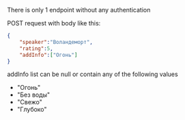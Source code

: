 There is only 1 endpoint without any authentication

POST request with body like this:
```json
{
    "speaker":"Воландеморт",
    "rating":5,
    "addInfo":["Огонь"]
}
```

addInfo list can be null or contain any of the following values

- "Огонь"
- "Без воды"
- "Свежо"
- "Глубоко"